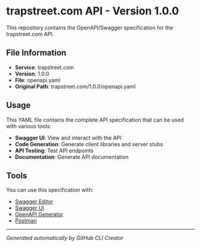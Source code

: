 # trapstreet.com API - Version 1.0.0

This repository contains the OpenAPI/Swagger specification for the trapstreet.com API.

## File Information

- **Service**: trapstreet.com
- **Version**: 1.0.0
- **File**: openapi.yaml
- **Original Path**: trapstreet.com/1.0.0/openapi.yaml

## Usage

This YAML file contains the complete API specification that can be used with various tools:

- **Swagger UI**: View and interact with the API
- **Code Generation**: Generate client libraries and server stubs
- **API Testing**: Test API endpoints
- **Documentation**: Generate API documentation

## Tools

You can use this specification with:

- [Swagger Editor](https://editor.swagger.io/)
- [Swagger UI](https://swagger.io/tools/swagger-ui/)
- [OpenAPI Generator](https://openapi-generator.tech/)
- [Postman](https://www.postman.com/)

---

*Generated automatically by GitHub CLI Creator*
